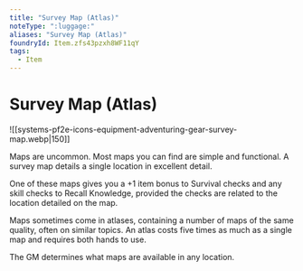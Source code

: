 ```yaml
---
title: "Survey Map (Atlas)"
noteType: ":luggage:"
aliases: "Survey Map (Atlas)"
foundryId: Item.zfs43pzxh8WF11qY
tags:
  - Item
---
```


# Survey Map (Atlas)
![[systems-pf2e-icons-equipment-adventuring-gear-survey-map.webp|150]]

Maps are uncommon. Most maps you can find are simple and functional. A survey map details a single location in excellent detail.

One of these maps gives you a +1 item bonus to Survival checks and any skill checks to Recall Knowledge, provided the checks are related to the location detailed on the map.

Maps sometimes come in atlases, containing a number of maps of the same quality, often on similar topics. An atlas costs five times as much as a single map and requires both hands to use.

The GM determines what maps are available in any location.
